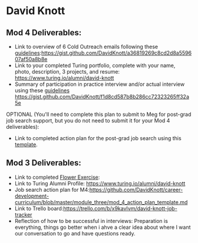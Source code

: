 # David Knott

## Mod 4 Deliverables:
* Link to overview of 6 Cold Outreach emails following these [guidelines](https://github.com/turingschool/career-development-curriculum/blob/master/module_four/cold_outreach_deliverable_guidelines.md):https://gist.github.com/DavidKnott/a36819269c8cd2d8a559607af50a8b8e
* Link to your completed Turing portfolio, complete with your name, photo, description, 3 projects, and resume:
https://www.turing.io/alumni/david-knott
* Summary of participation in practice interview and/or actual interview using these [guidelines](https://github.com/turingschool/career-development-curriculum/blob/master/module_four/interview_practice_reflection_guidelines.md)
https://gist.github.com/DavidKnott/f1d8cd587b8b286cc72323265ff32a5e


OPTIONAL (You'll need to complete this plan to submit to Meg for post-grad job search support, but you do not need to submit it for your Mod 4 deliverables):
* Link to completed action plan for the post-grad job search using this [template](https://github.com/turingschool/career-development-curriculum/blob/master/module_four/post_grad_plan.md). 

## Mod 3 Deliverables:

* Link to completed [Flower Exercise](https://docs.google.com/document/d/1-BlUcfffkZCbw0CNXibEW5CMkI9ysAs-1nTTmwCjVII/edit?usp=sharing):
* Link to Turing Alumni Profile: https://www.turing.io/alumni/david-knott
* Job search action plan for M4:https://github.com/DavidKnott/career-development-curriculum/blob/master/module_three/mod_4_action_plan_template.md
* Link to Trello board:https://trello.com/b/x9kavIvm/david-knott-job-tracker
* Reflection of how to be successful in interviews: Preparation is everything, things go better when i ahve a clear idea about where I want our conversation to go and have questions ready.
